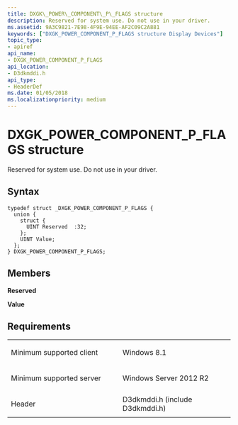 ```yaml
---
title: DXGK\_POWER\_COMPONENT\_P\_FLAGS structure
description: Reserved for system use. Do not use in your driver.
ms.assetid: 9A3C9821-7E98-4F9E-94EE-AF2C09C2A881
keywords: ["DXGK_POWER_COMPONENT_P_FLAGS structure Display Devices"]
topic_type:
- apiref
api_name:
- DXGK_POWER_COMPONENT_P_FLAGS
api_location:
- D3dkmddi.h
api_type:
- HeaderDef
ms.date: 01/05/2018
ms.localizationpriority: medium
---
```


# DXGK\_POWER\_COMPONENT\_P\_FLAGS structure


Reserved for system use. Do not use in your driver.

Syntax
------

```ManagedCPlusPlus
typedef struct _DXGK_POWER_COMPONENT_P_FLAGS {
  union {
    struct {
      UINT Reserved  :32;
    };
    UINT Value;
  };
} DXGK_POWER_COMPONENT_P_FLAGS;
```

Members
-------

**Reserved**

**Value**

Requirements
------------

<table>
<colgroup>
<col width="50%" />
<col width="50%" />
</colgroup>
<tbody>
<tr class="odd">
<td align="left"><p>Minimum supported client</p></td>
<td align="left"><p>Windows 8.1</p></td>
</tr>
<tr class="even">
<td align="left"><p>Minimum supported server</p></td>
<td align="left"><p>Windows Server 2012 R2</p></td>
</tr>
<tr class="odd">
<td align="left"><p>Header</p></td>
<td align="left">D3dkmddi.h (include D3dkmddi.h)</td>
</tr>
</tbody>
</table>

 

 





